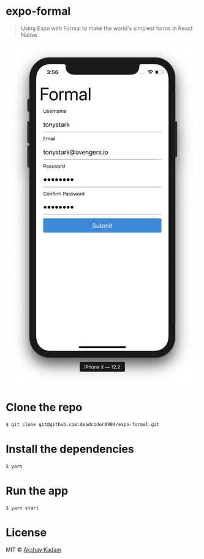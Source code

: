 # expo-formal

> Using Expo with Formal to make the world's simplest forms in React Native

![App](./assets/app.png)

# Clone the repo

```bash
$ git clone git@github.com:deadcoder0904/expo-formal.git
```

# Install the dependencies

```bash
$ yarn
```

# Run the app

```bash
$ yarn start
```

# License

MIT © [Akshay Kadam](https://twitter.com/deadcoder0904)
